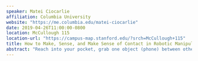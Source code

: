 ```yaml
---
speaker: Matei Ciocarlie
affiliation: Columbia University
website: "https://me.columbia.edu/matei-ciocarlie"
date: 2019-04-26T11:00:00-0800
location: McCullough 115
location-url: "https://campus-map.stanford.edu/?srch=McCullough+115"
title: How to Make, Sense, and Make Sense of Contact in Robotic Manipulation
abstract: "Reach into your pocket, grab one object (phone) between others (keys, wallet), and take it out. Congratulations, you have achieved an impressive feat of motor control, one that we can not replicate in artificial mechanisms. What was the key to success: the mechanical structure of the hand, the rich tactile and proprioceptive data it can collect, analysis and planning in the brain, or perhaps all of these? In this talk, I will present our work advancing each of these areas: analytical models of grasp stability (with realistic contact and non-convex energy dissipation constraints), design and use of sensors (tactile and proprioceptive) for contact information, and hand posture subspaces (for mechanism design optimization and teleoperation). These are stepping stones towards motor skills which rely on transient contact with complex environments (such as dexterous manipulation), motivated by applications as diverse as logistics, manufacturing, disaster response and space robots."
---
```


